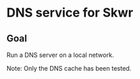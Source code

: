 # DNS service for Skwr

## Goal
Run a DNS server on a local network.

Note: Only the DNS cache has been tested.

